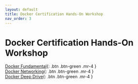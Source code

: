 ```yaml
---
layout: default
title: Docker Certification Hands-On Workshop 
nav_order: 3
---
```


# Docker Certification Hands-On Workshop

[Docker Fundamental](http://containerlabs.kubedaily.com/Docker/){: .btn .btn-green .mr-4 } <br>
[Docker Networking](){: .btn .btn-green .mr-4 } <br>
[Docker Deep Drive](){: .btn .btn-green .mr-4 } <br>
